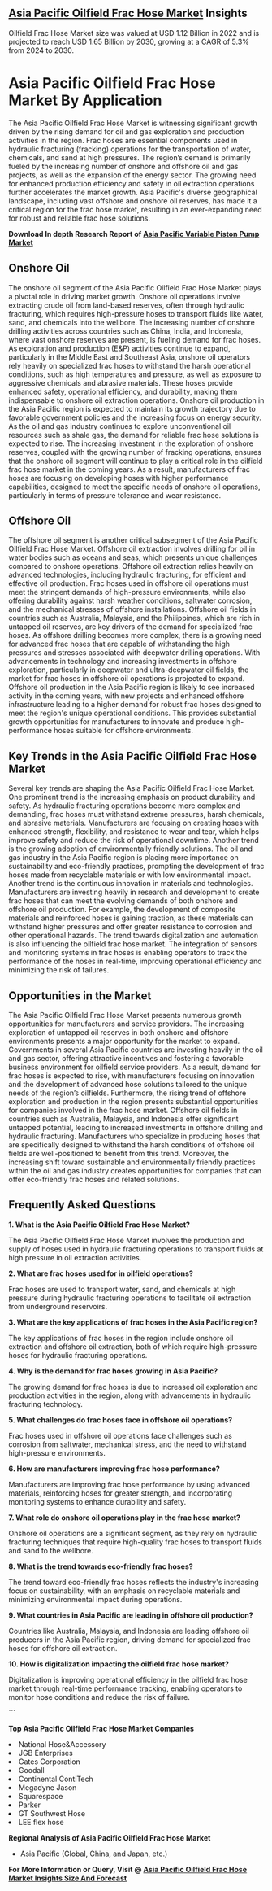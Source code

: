 <h2><a href="https://www.verifiedmarketreports.com/download-sample/?rid=391712&amp;utm_source=Github-Feb&amp;utm_medium=225" target="_blank">Asia Pacific Oilfield Frac Hose Market</a> Insights</h2><p>Oilfield Frac Hose Market size was valued at USD 1.12 Billion in 2022 and is projected to reach USD 1.65 Billion by 2030, growing at a CAGR of 5.3% from 2024 to 2030.</p><p><h1>Asia Pacific Oilfield Frac Hose Market By Application</h1> <p>The Asia Pacific Oilfield Frac Hose Market is witnessing significant growth driven by the rising demand for oil and gas exploration and production activities in the region. Frac hoses are essential components used in hydraulic fracturing (fracking) operations for the transportation of water, chemicals, and sand at high pressures. The region’s demand is primarily fueled by the increasing number of onshore and offshore oil and gas projects, as well as the expansion of the energy sector. The growing need for enhanced production efficiency and safety in oil extraction operations further accelerates the market growth. Asia Pacific's diverse geographical landscape, including vast offshore and onshore oil reserves, has made it a critical region for the frac hose market, resulting in an ever-expanding need for robust and reliable frac hose solutions. <p><strong>Download In depth Research Report of <a href="https://www.verifiedmarketreports.com/download-sample/?rid=236118&amp;utm_source=Pulse-Dec&amp;utm_medium=225" target="_blank">Asia Pacific Variable Piston Pump Market</a></strong></p> </p> <h2>Onshore Oil</h2> <p>The onshore oil segment of the Asia Pacific Oilfield Frac Hose Market plays a pivotal role in driving market growth. Onshore oil operations involve extracting crude oil from land-based reserves, often through hydraulic fracturing, which requires high-pressure hoses to transport fluids like water, sand, and chemicals into the wellbore. The increasing number of onshore drilling activities across countries such as China, India, and Indonesia, where vast onshore reserves are present, is fueling demand for frac hoses. As exploration and production (E&P) activities continue to expand, particularly in the Middle East and Southeast Asia, onshore oil operators rely heavily on specialized frac hoses to withstand the harsh operational conditions, such as high temperatures and pressure, as well as exposure to aggressive chemicals and abrasive materials. These hoses provide enhanced safety, operational efficiency, and durability, making them indispensable to onshore oil extraction operations. Onshore oil production in the Asia Pacific region is expected to maintain its growth trajectory due to favorable government policies and the increasing focus on energy security. As the oil and gas industry continues to explore unconventional oil resources such as shale gas, the demand for reliable frac hose solutions is expected to rise. The increasing investment in the exploration of onshore reserves, coupled with the growing number of fracking operations, ensures that the onshore oil segment will continue to play a critical role in the oilfield frac hose market in the coming years. As a result, manufacturers of frac hoses are focusing on developing hoses with higher performance capabilities, designed to meet the specific needs of onshore oil operations, particularly in terms of pressure tolerance and wear resistance. </p> <h2>Offshore Oil</h2> <p>The offshore oil segment is another critical subsegment of the Asia Pacific Oilfield Frac Hose Market. Offshore oil extraction involves drilling for oil in water bodies such as oceans and seas, which presents unique challenges compared to onshore operations. Offshore oil extraction relies heavily on advanced technologies, including hydraulic fracturing, for efficient and effective oil production. Frac hoses used in offshore oil operations must meet the stringent demands of high-pressure environments, while also offering durability against harsh weather conditions, saltwater corrosion, and the mechanical stresses of offshore installations. Offshore oil fields in countries such as Australia, Malaysia, and the Philippines, which are rich in untapped oil reserves, are key drivers of the demand for specialized frac hoses. As offshore drilling becomes more complex, there is a growing need for advanced frac hoses that are capable of withstanding the high pressures and stresses associated with deepwater drilling operations. With advancements in technology and increasing investments in offshore exploration, particularly in deepwater and ultra-deepwater oil fields, the market for frac hoses in offshore oil operations is projected to expand. Offshore oil production in the Asia Pacific region is likely to see increased activity in the coming years, with new projects and enhanced offshore infrastructure leading to a higher demand for robust frac hoses designed to meet the region's unique operational conditions. This provides substantial growth opportunities for manufacturers to innovate and produce high-performance hoses suitable for offshore environments. </p> <h2>Key Trends in the Asia Pacific Oilfield Frac Hose Market</h2> <p>Several key trends are shaping the Asia Pacific Oilfield Frac Hose Market. One prominent trend is the increasing emphasis on product durability and safety. As hydraulic fracturing operations become more complex and demanding, frac hoses must withstand extreme pressures, harsh chemicals, and abrasive materials. Manufacturers are focusing on creating hoses with enhanced strength, flexibility, and resistance to wear and tear, which helps improve safety and reduce the risk of operational downtime. Another trend is the growing adoption of environmentally friendly solutions. The oil and gas industry in the Asia Pacific region is placing more importance on sustainability and eco-friendly practices, prompting the development of frac hoses made from recyclable materials or with low environmental impact. Another trend is the continuous innovation in materials and technologies. Manufacturers are investing heavily in research and development to create frac hoses that can meet the evolving demands of both onshore and offshore oil production. For example, the development of composite materials and reinforced hoses is gaining traction, as these materials can withstand higher pressures and offer greater resistance to corrosion and other operational hazards. The trend towards digitalization and automation is also influencing the oilfield frac hose market. The integration of sensors and monitoring systems in frac hoses is enabling operators to track the performance of the hoses in real-time, improving operational efficiency and minimizing the risk of failures. </p> <h2>Opportunities in the Market</h2> <p>The Asia Pacific Oilfield Frac Hose Market presents numerous growth opportunities for manufacturers and service providers. The increasing exploration of untapped oil reserves in both onshore and offshore environments presents a major opportunity for the market to expand. Governments in several Asia Pacific countries are investing heavily in the oil and gas sector, offering attractive incentives and fostering a favorable business environment for oilfield service providers. As a result, demand for frac hoses is expected to rise, with manufacturers focusing on innovation and the development of advanced hose solutions tailored to the unique needs of the region’s oilfields. Furthermore, the rising trend of offshore exploration and production in the region presents substantial opportunities for companies involved in the frac hose market. Offshore oil fields in countries such as Australia, Malaysia, and Indonesia offer significant untapped potential, leading to increased investments in offshore drilling and hydraulic fracturing. Manufacturers who specialize in producing hoses that are specifically designed to withstand the harsh conditions of offshore oil fields are well-positioned to benefit from this trend. Moreover, the increasing shift toward sustainable and environmentally friendly practices within the oil and gas industry creates opportunities for companies that can offer eco-friendly frac hoses and related solutions. </p> <h2>Frequently Asked Questions</h2> <p><strong>1. What is the Asia Pacific Oilfield Frac Hose Market?</strong></p> <p>The Asia Pacific Oilfield Frac Hose Market involves the production and supply of hoses used in hydraulic fracturing operations to transport fluids at high pressure in oil extraction activities.</p> <p><strong>2. What are frac hoses used for in oilfield operations?</strong></p> <p>Frac hoses are used to transport water, sand, and chemicals at high pressure during hydraulic fracturing operations to facilitate oil extraction from underground reservoirs.</p> <p><strong>3. What are the key applications of frac hoses in the Asia Pacific region?</strong></p> <p>The key applications of frac hoses in the region include onshore oil extraction and offshore oil extraction, both of which require high-pressure hoses for hydraulic fracturing operations.</p> <p><strong>4. Why is the demand for frac hoses growing in Asia Pacific?</strong></p> <p>The growing demand for frac hoses is due to increased oil exploration and production activities in the region, along with advancements in hydraulic fracturing technology.</p> <p><strong>5. What challenges do frac hoses face in offshore oil operations?</strong></p> <p>Frac hoses used in offshore oil operations face challenges such as corrosion from saltwater, mechanical stress, and the need to withstand high-pressure environments.</p> <p><strong>6. How are manufacturers improving frac hose performance?</strong></p> <p>Manufacturers are improving frac hose performance by using advanced materials, reinforcing hoses for greater strength, and incorporating monitoring systems to enhance durability and safety.</p> <p><strong>7. What role do onshore oil operations play in the frac hose market?</strong></p> <p>Onshore oil operations are a significant segment, as they rely on hydraulic fracturing techniques that require high-quality frac hoses to transport fluids and sand to the wellbore.</p> <p><strong>8. What is the trend towards eco-friendly frac hoses?</strong></p> <p>The trend toward eco-friendly frac hoses reflects the industry's increasing focus on sustainability, with an emphasis on recyclable materials and minimizing environmental impact during operations.</p> <p><strong>9. What countries in Asia Pacific are leading in offshore oil production?</strong></p> <p>Countries like Australia, Malaysia, and Indonesia are leading offshore oil producers in the Asia Pacific region, driving demand for specialized frac hoses for offshore oil extraction.</p> <p><strong>10. How is digitalization impacting the oilfield frac hose market?</strong></p> <p>Digitalization is improving operational efficiency in the oilfield frac hose market through real-time performance tracking, enabling operators to monitor hose conditions and reduce the risk of failure.</p> ```</p><p><strong>Top Asia Pacific Oilfield Frac Hose Market Companies</strong></p><div data-test-id=""><p><li>National Hose&Accessory</li><li> JGB Enterprises</li><li> Gates Corporation</li><li> Goodall</li><li> Continental ContiTech</li><li> Megadyne Jason</li><li> Squarespace</li><li> Parker</li><li> GT Southwest Hose</li><li> LEE flex hose</li></p><div><strong>Regional Analysis of&nbsp;Asia Pacific Oilfield Frac Hose Market</strong></div><ul><li dir="ltr"><p dir="ltr">Asia Pacific (Global, China, and Japan, etc.)</p></li></ul><p><strong>For More Information or Query, Visit @&nbsp;</strong><strong><a href="https://www.verifiedmarketreports.com/product/oilfield-frac-hose-market/?utm_source=Github-Feb&amp;utm_medium=225" target="_blank">Asia Pacific Oilfield Frac Hose Market Insights Size And Forecast</a></strong></p></div><h2>&nbsp;</h2><div data-test-id="">&nbsp;</div>
